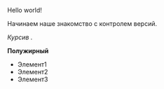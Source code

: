 Hello world!

Начинаем наше знакомство с контролем версий.

*Курсив .*

**Полужирный**

* Элемент1
* Элемент2
* Элемент3
